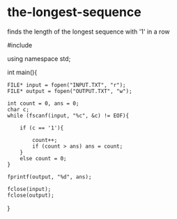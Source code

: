 # the-longest-sequence
finds the length of the longest sequence with '1' in a row

#include <iostream>

using namespace std;

int main(){
	
	FILE* input = fopen("INPUT.TXT", "r");
	FILE* output = fopen("OUTPUT.TXT", "w");
	
	int count = 0, ans = 0;
	char c;
	while (fscanf(input, "%c", &c) != EOF){
		
		if (c == '1'){
			
			count++;
			if (count > ans) ans = count;
		}
		else count = 0;
	}
	
	fprintf(output, "%d", ans);
	
	fclose(input);
	fclose(output);
}
